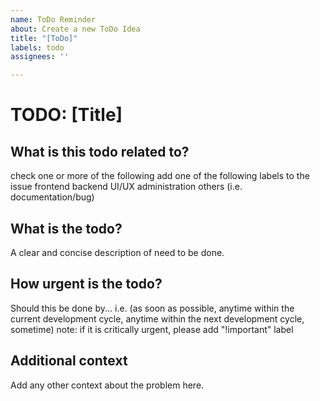 ```yaml
---
name: ToDo Reminder
about: Create a new ToDo Idea
title: "[ToDo]"
labels: todo
assignees: ''

---
```


# TODO: [Title]

## What is this todo related to?
check one or more of the following
add one of the following labels to the issue
frontend
backend
UI/UX
administration
others (i.e. documentation/bug)

## What is the todo?
A clear and concise description of need to be done.

## How urgent is the todo?
Should this be done by...
i.e. (as soon as possible, anytime within the current development cycle, anytime within the next development cycle, sometime)
note: if it is critically urgent, please add "!important" label


## Additional context
Add any other context about the problem here.
